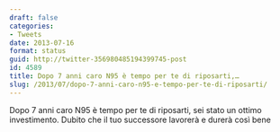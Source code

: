 ```yaml
---
draft: false
categories:
- Tweets
date: 2013-07-16
format: status
guid: http://twitter-356980485194399745-post
id: 4589
title: Dopo 7 anni caro N95 è tempo per te di riposarti,…
slug: /2013/07/dopo-7-anni-caro-n95-e-tempo-per-te-di-riposarti/
---
```


Dopo 7 anni caro N95 è tempo per te di riposarti, sei stato un ottimo investimento. Dubito che il tuo successore lavorerà e durerà così bene